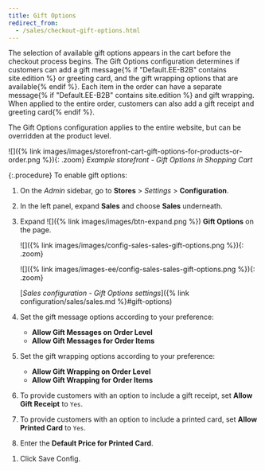 ```yaml
---
title: Gift Options
redirect_from:
  - /sales/checkout-gift-options.html
---
```


The selection of available gift options appears in the cart before the checkout process begins. The Gift Options configuration determines if customers can add a gift message{% if "Default.EE-B2B" contains site.edition %} or greeting card, and the gift wrapping options that are available{% endif %}. Each item in the order can have a separate message{% if "Default.EE-B2B" contains site.edition %} and gift wrapping. When applied to the entire order, customers can also add a gift receipt and greeting card{% endif %}.

The Gift Options configuration applies to the entire website, but can be overridden at the product level.

![]({% link images/images/storefront-cart-gift-options-for-products-or-order.png %}){: .zoom}
_Example storefront - Gift Options in Shopping Cart_

{:.procedure}
To enable gift options:

1. On the _Admin_ sidebar, go to **Stores** > _Settings_ > **Configuration**.

1. In the left panel, expand **Sales** and choose **Sales** underneath.

1. Expand ![]({% link images/images/btn-expand.png %}) **Gift Options** on the page.

    <!--{% if "Default.CE Only" contains site.edition %}-->
    ![]({% link images/images/config-sales-sales-gift-options.png %}){: .zoom}
    <!--{% endif %}-->
    <!--{% if "Default.EE-B2B" contains site.edition %}-->
    ![]({% link images/images-ee/config-sales-sales-gift-options.png %}){: .zoom}
    <!--{% endif %}-->
    [_Sales configuration - Gift Options settings_]({% link configuration/sales/sales.md %}#gift-options)

1. Set the gift message options according to your preference:

    - **Allow Gift Messages on Order Level**
    - **Allow Gift Messages for Order Items**
    <!--{% if "Default.EE-B2B" contains site.edition %}-->

1. Set the gift wrapping options according to your preference:

    - **Allow Gift Wrapping on Order Level**
    - **Allow Gift Wrapping for Order Items**

1. To provide customers with an option to include a gift receipt, set **Allow Gift Receipt** to `Yes`.

1. To provide customers with an option to include a printed card, set **Allow Printed Card** to `Yes`.

1. Enter the **Default Price for Printed Card**.
<!--{% endif %}-->

1. Click <span class="btn">Save Config</span>.
